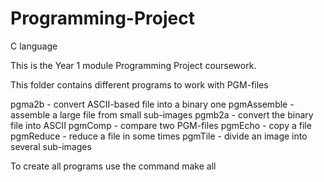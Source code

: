 # Programming-Project
C language

This is the Year 1 module Programming Project coursework.


This folder contains different programs to work with PGM-files

pgma2b      - convert ASCII-based file into a binary one
pgmAssemble - assemble a large file from small sub-images
pgmb2a      - convert the binary file into ASCII
pgmComp     - compare two PGM-files
pgmEcho     - copy a file
pgmReduce   - reduce a file in some times
pgmTile     - divide an image into several sub-images

To create all programs use the command
make all
